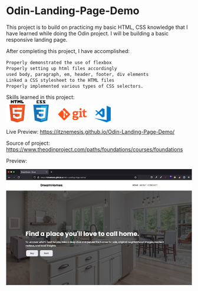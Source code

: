 # Odin-Landing-Page-Demo


This project is to build on practicing my basic HTML, CSS knowledge that I have learned while doing the Odin project. I will be building a basic responsive landing page.

After completing this project, I have accomplished:

    Properly demonstrated the use of flexbox
    Properly setting up html files accordingly
    used body, paragraph, em, header, footer, div elements
    Linked a CSS stylesheet to the HTML files
    Properly implemented various types of CSS selectors.

Skills learned in this project:<br>
![alt html logo](/images/html.png) ![alt css logo](/images/css.png) ![alt git logo](/images/git.png) ![alt vscode logo](/images/vscode.png)<br>

Live Preview: https://itznemesis.github.io/Odin-Landing-Page-Demo/

Source of project: https://www.theodinproject.com/paths/foundations/courses/foundations

Preview: 

![alt Landing-Page-Demo](/images/preview.png)